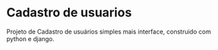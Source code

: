 # Cadastro de usuarios

Projeto de Cadastro de usuários simples mais interface, construido com python e django.
